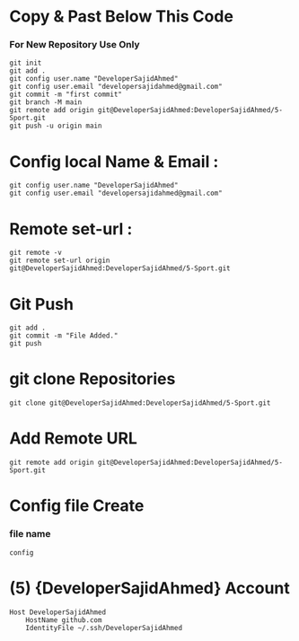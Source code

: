 # Copy & Past Below This Code
### For New Repository Use Only
```shell
git init
git add .
git config user.name "DeveloperSajidAhmed"
git config user.email "developersajidahmed@gmail.com"
git commit -m "first commit"
git branch -M main
git remote add origin git@DeveloperSajidAhmed:DeveloperSajidAhmed/5-Sport.git
git push -u origin main
```

# Config local Name & Email :
```shell
git config user.name "DeveloperSajidAhmed"
git config user.email "developersajidahmed@gmail.com"
```

# Remote set-url :
```shell
git remote -v
git remote set-url origin git@DeveloperSajidAhmed:DeveloperSajidAhmed/5-Sport.git
```

# Git Push
```shell
git add .
git commit -m "File Added."
git push
```

# git clone Repositories
```shell
git clone git@DeveloperSajidAhmed:DeveloperSajidAhmed/5-Sport.git
```
# Add Remote URL
```shell
git remote add origin git@DeveloperSajidAhmed:DeveloperSajidAhmed/5-Sport.git
```

# Config file Create
### file name 
```shell
config
```
# (5) {DeveloperSajidAhmed} Account
```shell
Host DeveloperSajidAhmed
    HostName github.com
    IdentityFile ~/.ssh/DeveloperSajidAhmed
```
